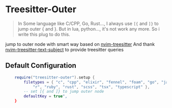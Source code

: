 # Treesitter-Outer

> In Some language like C/CPP, Go, Rust..., I always use `[{` and `]}` to jump outer { and }. But in lua, python..., it's not work any more. So i write this plug to do this.

jump to outer node with smart way based on [nvim-treesitter](https://github.com/nvim-treesitter/nvim-treesitter) And thank [nvim-treesitter-text-subject](https://github.com/RRethy/nvim-treesitter-textsubjects) to provide treesitter queries

## Default Configuration
``` lua
    require("treesitter-outer").setup {
        filetypes = { "c", "cpp", "elixir", "fennel", "foam", "go", "javascript", "julia", "lua", "nix", "php", "python",
            "r", "ruby", "rust", "scss", "tsx", "typescript" },
        -- set [{ and ]} to jump outer node
        defaultKey = true",
    }
```
